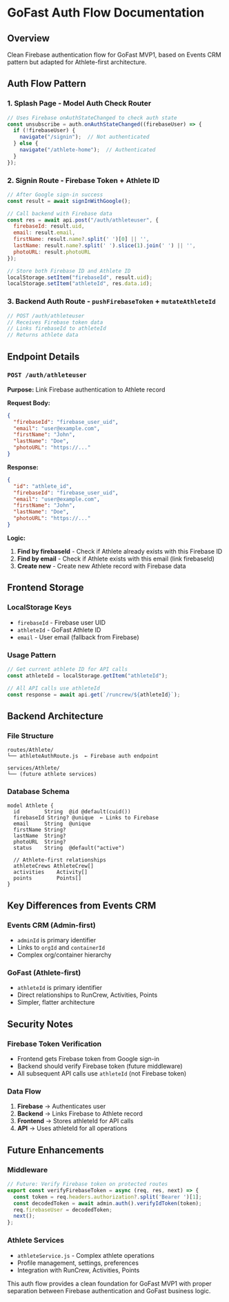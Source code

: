 # GoFast Auth Flow Documentation

## Overview

Clean Firebase authentication flow for GoFast MVP1, based on Events CRM pattern but adapted for Athlete-first architecture.

## Auth Flow Pattern

### 1. Splash Page - Model Auth Check Router
```javascript
// Uses Firebase onAuthStateChanged to check auth state
const unsubscribe = auth.onAuthStateChanged((firebaseUser) => {
  if (!firebaseUser) {
    navigate("/signin");  // Not authenticated
  } else {
    navigate("/athlete-home");  // Authenticated
  }
});
```

### 2. Signin Route - Firebase Token + Athlete ID
```javascript
// After Google sign-in success
const result = await signInWithGoogle();

// Call backend with Firebase data
const res = await api.post("/auth/athleteuser", {
  firebaseId: result.uid,
  email: result.email,
  firstName: result.name?.split(' ')[0] || '',
  lastName: result.name?.split(' ').slice(1).join(' ') || '',
  photoURL: result.photoURL
});

// Store both Firebase ID and Athlete ID
localStorage.setItem("firebaseId", result.uid);
localStorage.setItem("athleteId", res.data.id);
```

### 3. Backend Auth Route - `pushFirebaseToken` + `mutateAthleteId`
```javascript
// POST /auth/athleteuser
// Receives Firebase token data
// Links firebaseId to athleteId
// Returns athlete data
```

## Endpoint Details

### `POST /auth/athleteuser`
**Purpose:** Link Firebase authentication to Athlete record

**Request Body:**
```json
{
  "firebaseId": "firebase_user_uid",
  "email": "user@example.com",
  "firstName": "John",
  "lastName": "Doe",
  "photoURL": "https://..."
}
```

**Response:**
```json
{
  "id": "athlete_id",
  "firebaseId": "firebase_user_uid",
  "email": "user@example.com",
  "firstName": "John",
  "lastName": "Doe",
  "photoURL": "https://..."
}
```

**Logic:**
1. **Find by firebaseId** - Check if Athlete already exists with this Firebase ID
2. **Find by email** - Check if Athlete exists with this email (link firebaseId)
3. **Create new** - Create new Athlete record with Firebase data

## Frontend Storage

### LocalStorage Keys
- `firebaseId` - Firebase user UID
- `athleteId` - GoFast Athlete ID
- `email` - User email (fallback from Firebase)

### Usage Pattern
```javascript
// Get current athlete ID for API calls
const athleteId = localStorage.getItem("athleteId");

// All API calls use athleteId
const response = await api.get(`/runcrew/${athleteId}`);
```

## Backend Architecture

### File Structure
```
routes/Athlete/
└── athleteAuthRoute.js  ← Firebase auth endpoint

services/Athlete/
└── (future athlete services)
```

### Database Schema
```prisma
model Athlete {
  id        String  @id @default(cuid())
  firebaseId String? @unique  ← Links to Firebase
  email     String  @unique
  firstName String?
  lastName  String?
  photoURL  String?
  status    String  @default("active")
  
  // Athlete-first relationships
  athleteCrews AthleteCrew[]
  activities    Activity[]
  points        Points[]
}
```

## Key Differences from Events CRM

### Events CRM (Admin-first)
- `adminId` is primary identifier
- Links to `orgId` and `containerId`
- Complex org/container hierarchy

### GoFast (Athlete-first)
- `athleteId` is primary identifier
- Direct relationships to RunCrew, Activities, Points
- Simpler, flatter architecture

## Security Notes

### Firebase Token Verification
- Frontend gets Firebase token from Google sign-in
- Backend should verify Firebase token (future middleware)
- All subsequent API calls use `athleteId` (not Firebase token)

### Data Flow
1. **Firebase** → Authenticates user
2. **Backend** → Links Firebase to Athlete record
3. **Frontend** → Stores athleteId for API calls
4. **API** → Uses athleteId for all operations

## Future Enhancements

### Middleware
```javascript
// Future: Verify Firebase token on protected routes
export const verifyFirebaseToken = async (req, res, next) => {
  const token = req.headers.authorization?.split('Bearer ')[1];
  const decodedToken = await admin.auth().verifyIdToken(token);
  req.firebaseUser = decodedToken;
  next();
};
```

### Athlete Services
- `athleteService.js` - Complex athlete operations
- Profile management, settings, preferences
- Integration with RunCrew, Activities, Points

This auth flow provides a clean foundation for GoFast MVP1 with proper separation between Firebase authentication and GoFast business logic.
